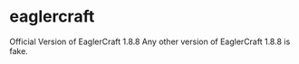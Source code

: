 # eaglercraft
Official Version of EaglerCraft 1.8.8
Any other version of EaglerCraft 1.8.8 is fake.
